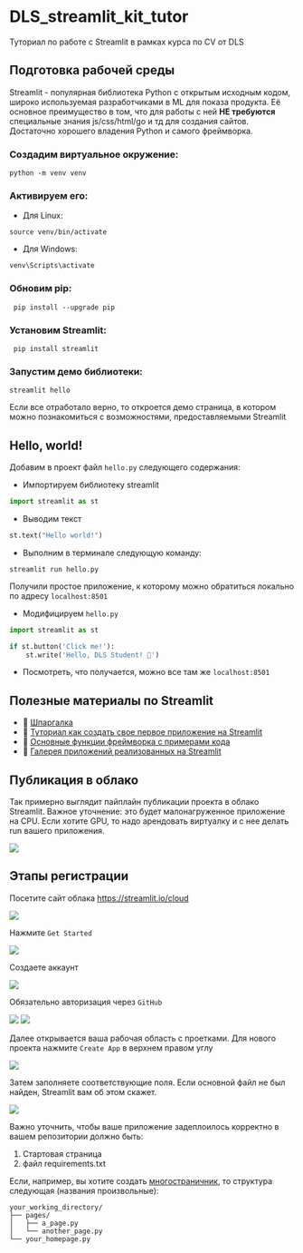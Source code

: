 # DLS_streamlit_kit_tutor
Туториал по работе с Streamlit в рамках курса по CV от DLS

## Подготовка рабочей среды

Streamlit - популярная библиотека Python с открытым исходным кодом, широко используемая разработчиками в ML для показа продукта. Её основное преимущество в том, что для работы с ней **НЕ требуются** специальные знания js/css/html/go и тд для создания сайтов. Достаточно хорошего владения Python и самого фреймворка.

### Создадим виртуальное окружение:
```shell
python -m venv venv
```

### Активируем его:

* Для Linux:

```shell
source venv/bin/activate
```
* Для Windows:

```shell
venv\Scripts\activate
```

### Обновим pip:
```shell
 pip install --upgrade pip
```

### Установим Streamlit:
```shell
 pip install streamlit
```

### Запустим демо библиотеки:
```shell
streamlit hello
```

Если все отработало верно, то откроется демо страница, в котором можно познакомиться с возможностями, предоставляемыми Streamlit

## Hello, world!
Добавим в проект файл `hello.py` следующего содержания:

* Импортируем библиотеку streamlit
```python
import streamlit as st
```

* Выводим текст
```python
st.text("Hello world!")
```
* Выполним в терминале следующую команду:
```shell
streamlit run hello.py
```
Получили простое приложение, к которому можно обратиться локально по адресу `localhost:8501`

* Модифицируем `hello.py`

```python
import streamlit as st

if st.button('Click me!'):
    st.write('Hello, DLS Student! 🤖')
```
* Посмотреть, что получается, можно все там же `localhost:8501`

## Полезные материалы по Streamlit
* 📍 [Шпаргалка](https://docs.streamlit.io/develop/quick-reference/cheat-sheet) 
* 📍 [Туториал как создать свое первое приложение на Streamlit](https://docs.streamlit.io/get-started/tutorials/create-an-app)
* 📍 [Основные функции фреймворка с примерами кода](https://docs.streamlit.io/develop/api-reference)
* 📍 [Галерея приложений реализованных на Streamlit](https://streamlit.io/gallery)

## Публикация в облако
Так примерно выглядит пайплайн публикации проекта в облако Streamlit. Важное уточнение: это будет малонагруженное приложение на CPU. Если хотите GPU, то надо арендовать виртуалку и с нее делать run вашего приложения.

![](https://github.com/Kotyga/DLS_streamlit_kit_tutor/blob/main/src/pipeline.png)

## Этапы регистрации
Посетите сайт облака https://streamlit.io/cloud

![](src\reg_1.png)

Нажмите `Get Started`

![](src\reg_2.png)

Создаете аккаунт

![](src\reg_3.png)

Обязательно авторизация через `GitHub`

![](src\reg_4.png)
![](src\reg_5.png)

Далее открывается ваша рабочая область с проетками. Для нового проекта нажмите `Create App` в верхнем правом углу

![](src\reg_6.png)

Затем заполняете соответствующие поля. Если основной файл не был найден, Streamlit вам об этом скажет.

![](src\reg_7.png)

Важно уточнить, чтобы ваше приложение задеплоилось корректно в вашем репозитории должно быть:
1. Стартовая страница
2. файл requirements.txt

Если, например, вы хотите создать [многостраничник](https://docs.streamlit.io/develop/concepts/multipage-apps/pages-directory), то структура следующая (названия произвольные):

```
your_working_directory/
├── pages/
│   ├── a_page.py
│   └── another_page.py
└── your_homepage.py
```

